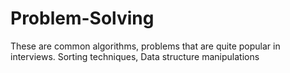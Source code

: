 # Problem-Solving

These are common algorithms, problems that are quite popular in interviews.
Sorting techniques, Data structure manipulations
